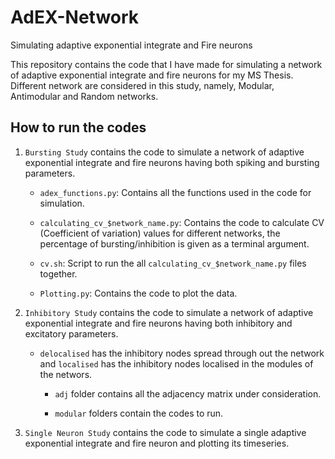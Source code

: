 # AdEX-Network
 Simulating adaptive exponential integrate and Fire neurons

 This repository contains the code that I have made for simulating a network of adaptive exponential integrate and fire neurons for my MS Thesis. Different network are considered in this study, namely, Modular, Antimodular and Random networks.

## How to run the codes

1. `Bursting Study` contains the code to simulate a network of adaptive exponential integrate and fire neurons having both spiking and bursting parameters.

    - `adex_functions.py`: Contains all the functions used in the code for simulation.

    - `calculating_cv_$network_name.py`: Contains the code to calculate CV (Coefficient of variation) values for different networks, the percentage of bursting/inhibition is given as a terminal argument.

    - `cv.sh`: Script to run the all `calculating_cv_$network_name.py` files together.

    - `Plotting.py`: Contains the code to plot the data.

2. `Inhibitory Study` contains the code to simulate a network of adaptive exponential integrate and fire neurons having both inhibitory and excitatory parameters.

    - `delocalised` has the inhibitory nodes spread through out the network and `localised` has the inhibitory nodes localised in the modules of the networs.

        - `adj` folder contains all the adjacency matrix under consideration.

        - `modular` folders contain the codes to run.

3. `Single Neuron Study` contains the code to simulate a single adaptive exponential integrate and fire neuron and plotting its timeseries. 
